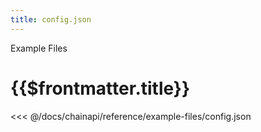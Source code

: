 ```yaml
---
title: config.json
---
```


<TitleSpan>Example Files</TitleSpan>

# {{$frontmatter.title}}

<<< @/docs/chainapi/reference/example-files/config.json
